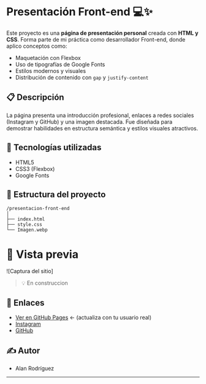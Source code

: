 # Presentación Front-end 💻✨

Este proyecto es una **página de presentación personal** creada con **HTML y CSS**. Forma parte de mi práctica como desarrollador Front-end, donde aplico conceptos como:

* Maquetación con Flexbox
* Uso de tipografías de Google Fonts
* Estilos modernos y visuales
* Distribución de contenido con `gap` y `justify-content`

## 📋 Descripción

La página presenta una introducción profesional, enlaces a redes sociales (Instagram y GitHub) y una imagen destacada. Fue diseñada para demostrar habilidades en estructura semántica y estilos visuales atractivos.

## 🚀 Tecnologías utilizadas

* HTML5
* CSS3 (Flexbox)
* Google Fonts

## 🏡 Estructura del proyecto

```
/presentacion-front-end
│
├── index.html
├── style.css
└── Imagen.webp
```

# 📸 Vista previa

![Captura del sitio]

> 💡 En construccion

## 🔗 Enlaces

* [Ver en GitHub Pages](https://Alan-Rz-Oz/presentacion-front-end/) ← (actualiza con tu usuario real)
* [Instagram](https://instagram.com)
* [GitHub](https://github.com)

## ✍️ Autor
* Alan Rodríguez
  
---
